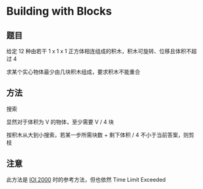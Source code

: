 # Building with Blocks

## 题目

给定 12 种由若干 1 x 1 x 1 正方体相连组成的积木，积木可旋转、位移且体积不超过 4

求某个实心物体最少由几块积木组成，要求积木不能重合


## 方法

搜索

显然对于体积为 V 的物体，至少需要 V / 4 块

按积木从大到小搜索，若某一步所需块数 + 剩下体积 / 4 不小于当前答案，则剪枝


## 注意

此方法是 [IOI 2000](http://www.ioinformatics.org/locations/ioi00/contest/) 时的参考方法，但也依然 Time Limit Exceeded
